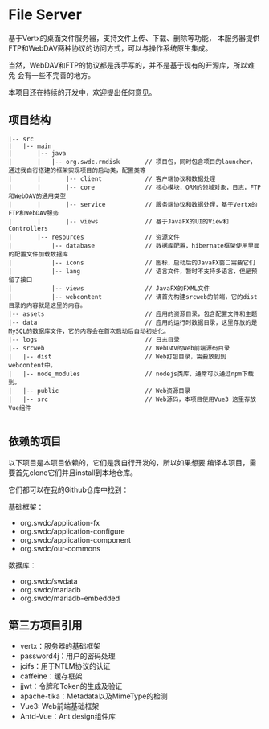 # File Server

基于Vertx的桌面文件服务器，支持文件上传、下载、删除等功能，
本服务器提供FTP和WebDAV两种协议的访问方式，可以与操作系统原生集成。

当然，WebDAV和FTP的协议都是我手写的，并不是基于现有的开源库，所以难免
会有一些不完善的地方。

本项目还在持续的开发中，欢迎提出任何意见。

## 项目结构

```
|-- src
|   |-- main
|       |-- java
|       |   |-- org.swdc.rmdisk       // 项目包，同时包含项目的launcher，通过我自行搭建的框架实现项目的启动类，配置类等
|       |       |-- client            // 客户端协议和数据处理
|       |       |-- core              // 核心模块，ORM的领域对象，日志，FTP和WebDAV的通用类型
|       |       |-- service           // 服务端协议和数据处理，基于Vertx的FTP和WebDAV服务
|       |       |-- views             // 基于JavaFX的UI的View和Controllers
|       |-- resources                 // 资源文件
|           |-- database              // 数据库配置，hibernate框架使用里面的配置文件加载数据库
|           |-- icons                 // 图标，启动后的JavaFX窗口需要它们
|           |-- lang                  // 语言文件，暂时不支持多语言，但是预留了接口
|           |-- views                 // JavaFX的FXML文件
|           |-- webcontent            // 请首先构建srcweb的前端，它的dist目录的内容就是这里的内容。
|-- assets                            // 应用的资源目录，包含配置文件和主题
|-- data                              // 应用的运行时数据目录，这里存放的是MySQL的数据库文件，它的内容会在首次启动后自动初始化。
|-- logs                              // 日志目录
|-- srcweb                            // WebDAV的Web前端源码目录
|   |-- dist                          // Web打包目录，需要放到到webcontent中。
|   |-- node_modules                  // nodejs类库，通常可以通过npm下载到。
|   |-- public                        // Web资源目录
|   |-- src                           // Web源码，本项目使用Vue3 这里存放Vue组件


```

## 依赖的项目

以下项目是本项目依赖的，它们是我自行开发的，所以如果想要
编译本项目，需要首先clone它们并且install到本地仓库。

它们都可以在我的Github仓库中找到：

基础框架：

- org.swdc/application-fx
- org.swdc/application-configure
- org.swdc/application-component
- org.swdc/our-commons

数据库：
- org.swdc/swdata
- org.swdc/mariadb
- org.swdc/mariadb-embedded

## 第三方项目引用

- vertx：服务器的基础框架
- password4j：用户的密码处理
- jcifs：用于NTLM协议的认证
- caffeine：缓存框架
- jjwt：令牌和Token的生成及验证
- apache-tika：Metadata以及MimeType的检测
- Vue3: Web前端基础框架
- Antd-Vue：Ant design组件库

